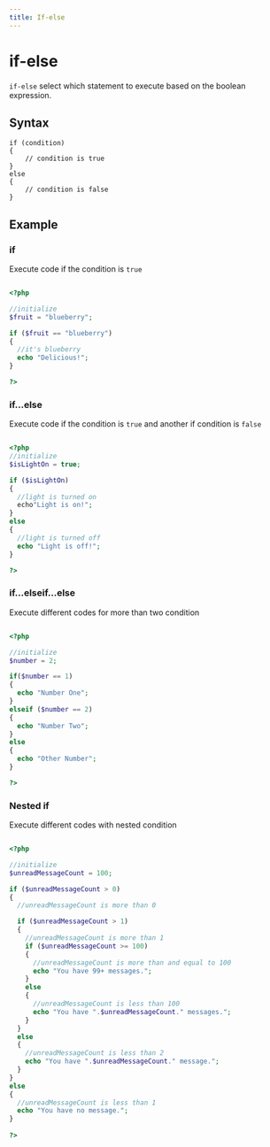```yaml
---
title: If-else
---
```


# if-else 
`if-else` select which statement to execute based on the boolean expression.

## Syntax
```
if (condition)
{
    // condition is true
}
else
{
    // condition is false
}
```

## Example
### if
Execute code if the condition is `true`

```php

<?php

//initialize
$fruit = "blueberry";

if ($fruit == "blueberry")
{
  //it's blueberry
  echo "Delicious!";
}

?>

```

### if...else
Execute code if the condition is `true` and another if condition is `false`
```php

<?php
//initialize
$isLightOn = true;

if ($isLightOn)
{
  //light is turned on
  echo"Light is on!";
}
else
{
  //light is turned off
  echo "Light is off!";
}

?>

```

### if...elseif...else
Execute different codes for more than two condition
```php

<?php

//initialize
$number = 2;

if($number == 1)
{
  echo "Number One";
}
elseif ($number == 2)
{
  echo "Number Two"; 
}
else
{
  echo "Other Number"; 
}

?>

```

### Nested if
Execute different codes with nested condition
```php

<?php

//initialize 
$unreadMessageCount = 100;

if ($unreadMessageCount > 0)
{
  //unreadMessageCount is more than 0

  if ($unreadMessageCount > 1)
  {
    //unreadMessageCount is more than 1
    if ($unreadMessageCount >= 100)
    {
      //unreadMessageCount is more than and equal to 100
      echo "You have 99+ messages.";
    }
    else
    {
      //unreadMessageCount is less than 100
      echo "You have ".$unreadMessageCount." messages.";
    }
  }
  else
  {
    //unreadMessageCount is less than 2
    echo "You have ".$unreadMessageCount." message.";
  }
}
else
{
  //unreadMessageCount is less than 1
  echo "You have no message.";
}
    
?>

```
